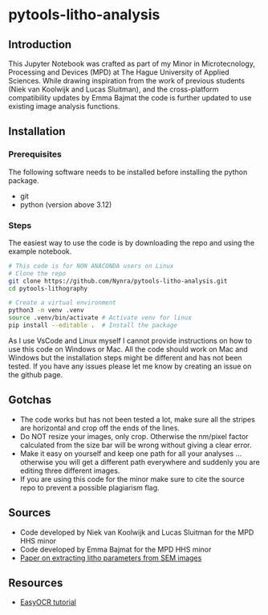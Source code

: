 # pytools-litho-analysis

## Introduction

This Jupyter Notebook was crafted as part of my Minor in Microtecnology, Processing and Devices (MPD) at The Hague University of Applied Sciences. While drawing inspiration from the work of previous students (Niek van Koolwijk and Lucas Sluitman), and the cross-platform compatibility updates by Emma Bajmat the code is further updated to use existing image analysis functions.

## Installation

### Prerequisites

The following software needs to be installed before installing the python package.

* git
* python (version above 3.12)

### Steps

The easiest way to use the code is by downloading the repo and using the example notebook.

```bash
# This code is for NON ANACONDA users on Linux
# Clone the repo
git clone https://github.com/Nynra/pytools-litho-analysis.git
cd pytools-lithography

# Create a virtual environment
python3 -m venv .venv
source .venv/bin/activate # Activate venv for linux
pip install --editable .  # Install the package
```

As I use VsCode and Linux myself I cannot provide instructions on how to use this code on Windows or Mac. All the code should work on Mac and Windows but the installation steps might be different and has not been tested. If you have any issues please let me know by creating an issue on the github page.

## Gotchas

* The code works but has not been tested a lot, make sure all the stripes
are horizontal and crop off the ends of the lines.
* Do NOT resize your images, only crop. Otherwise the nm/pixel factor calculated from the size bar will be wrong without giving a clear error.
* Make it easy on yourself and keep one path for all your analyses ... otherwise you will get a different path everywhere and suddenly you are editing three different images.
* If you are using this code for the minor make sure to cite the source repo to prevent a possible plagiarism flag.

## Sources

* Code developed by Niek van Koolwijk and Lucas Sluitman for the MPD HHS minor
* Code developed by Emma Bajmat for the MPD HHS minor
* [Paper on extracting litho parameters from SEM images](https://www.spiedigitallibrary.org/conference-proceedings-of-spie/9050/90500L/Determination-of-line-edge-roughness-in-low-dose-top-down/10.1117/12.2046493.short)

## Resources

* [EasyOCR tutorial](https://medium.com/@adityamahajan.work/easyocr-a-comprehensive-guide-5ff1cb850168)
